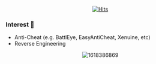 <div align=center>

[![Hits](https://hits.seeyoufarm.com/api/count/incr/badge.svg?url=https%3A%2F%2Fgithub.com%2Fzhitkur&count_bg=%233D69C8&title_bg=%23555555&icon=&icon_color=%23E7E7E7&title=hits&edge_flat=false)](https://hits.seeyoufarm.com)

</div>

### Interest 💨
 - Anti-Cheat (e.g. BattlEye, EasyAntiCheat, Xenuine, etc)
 - Reverse Engineering
 
<div align=center>

![1618386869](https://user-images.githubusercontent.com/70523536/115759134-e1b70c80-a3da-11eb-8520-f1abbf6e6bc9.gif)

</div>
